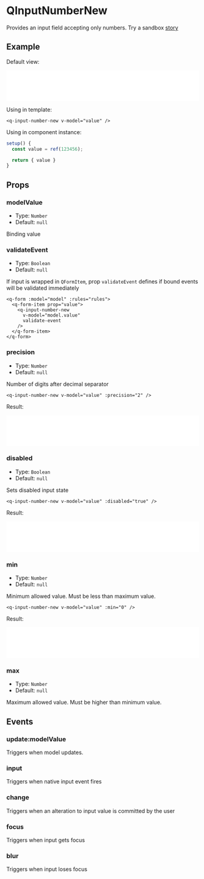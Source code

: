 # QInputNumberNew

Provides an input field accepting only numbers. Try a sandbox [story](https://qui-max.netlify.app/?path=/story/components-qinputnumbernew--default)

## Example

Default view:

<iframe height="80" style="width: 100%;" scrolling="no" frameborder="no" src="/QInputNumberNew/main.html"></iframe>

Using in template:

```vue
<q-input-number-new v-model="value" />
```

Using in component instance:

```js
setup() {
  const value = ref(123456);

  return { value }
}
```

## Props

### modelValue

- Type: `Number`
- Default: `null`

Binding value

### validateEvent

- Type: `Boolean`
- Default: `null`

If input is wrapped in `QFormItem`, prop `validateEvent` defines if bound events will be validated immediately

```vue
<q-form :model="model" :rules="rules">
  <q-form-item prop="value">
    <q-input-number-new 
      v-model="model.value" 
      validate-event 
    />
  </q-form-item>
</q-form>
```

### precision

- Type: `Number`
- Default: `null`

Number of digits after decimal separator

```vue
<q-input-number-new v-model="value" :precision="2" />
```

Result:

<iframe height="80" style="width: 100%;" scrolling="no" frameborder="no" src="/QInputNumberNew/precision.html"></iframe>

### disabled

- Type: `Boolean`
- Default: `null`

Sets disabled input state

```vue
<q-input-number-new v-model="value" :disabled="true" />
```

Result:

<iframe height="80" style="width: 100%;" scrolling="no" frameborder="no" src="/QInputNumberNew/disabled.html"></iframe>

### min

- Type: `Number`
- Default: `null`

Minimum allowed value. Must be less than maximum value.

```vue
<q-input-number-new v-model="value" :min="0" />
```

Result:

<iframe height="80" style="width: 100%;" scrolling="no" frameborder="no" src="/QInputNumberNew/positive.html"></iframe>

### max

- Type: `Number`
- Default: `null`

Maximum allowed value. Must be higher than minimum value.

## Events

### update:modelValue

Triggers when model updates.

### input

Triggers when native input event fires

### change

Triggers when an alteration to input value is committed by the user

### focus

Triggers when input gets focus

### blur

Triggers when input loses focus

